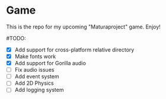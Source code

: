 # Game


This is the repo for my upcoming "Maturaproject" game. Enjoy!

#TODO:

- [x] Add support for cross-platform relative directory
- [x] Make fonts work
- [x] Add support for Gorilla audio
- [ ] Fix audio issues
- [ ] Add event system
- [ ] Add 2D Physics
- [ ] Add logging system
